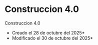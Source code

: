 # Construccion 4.0
Construccion 4.0

* Creado el 28 de octubre del 2025*
* Modificado el 30 de octubre del 2025*
